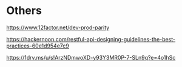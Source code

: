 # Others

https://www.12factor.net/dev-prod-parity



https://hackernoon.com/restful-api-designing-guidelines-the-best-practices-60e1d954e7c9




https://1drv.ms/u/s!ArzNDmwoXD-y93Y3MR0P-7-SLn9q?e=4o1hSc